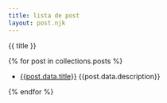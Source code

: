 ```yaml
---
title: lista de post
layout: post.njk
---
```

{{ title }}

{% for post in collections.posts %}

- [{{post.data.title}}]({{post.url}})
{{post.data.description}}

{% endfor %}